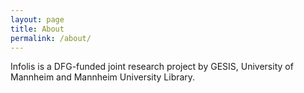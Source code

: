 ```yaml
---
layout: page
title: About
permalink: /about/
---
```


Infolis is a DFG-funded joint research project by GESIS, University of Mannheim and Mannheim University Library.
